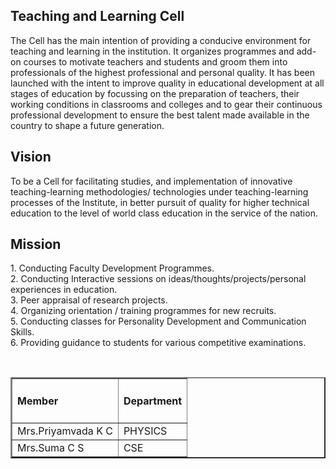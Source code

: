 <h2>Teaching and Learning Cell</h2>
<p>
The Cell has the main intention of providing a conducive environment for teaching and learning in the institution. It organizes programmes and add-on courses to motivate teachers and students and groom them into professionals of the highest professional and personal quality.  It has been launched with the intent to improve quality in educational development at all stages of education by focussing on the preparation of teachers, their working conditions in classrooms and colleges and to gear their continuous professional development to ensure the best talent made available in the country to shape a future generation. 



</p>
<h2>Vision </h2>
<p>To be a Cell for facilitating studies, and implementation of innovative teaching-learning methodologies/ technologies under teaching-learning processes of the Institute, in better pursuit of quality for higher technical education to the level of world class education in the service of the nation.

</p>
<h2>Mission </h2>
<p>1.   Conducting Faculty Development Programmes.<br/>
2.  Conducting Interactive sessions on ideas/thoughts/projects/personal experiences in education.<br/>
3.  Peer appraisal of research projects.<br/>
4.  Organizing orientation / training programmes for new recruits.<br/>
5.  Conducting classes for Personality Development and Communication Skills.<br/>
6.  Providing guidance to students for various competitive examinations.<br/>
</p><br/>
<table border="2">
<tr><td><h4>Member</h4></td><td><h4>Department</h4></td>
<tr><td>Mrs.Priyamvada K C  </td><td>PHYSICS</td></tr>
<tr><td>Mrs.Suma C S</td><td>CSE</td></tr>
</tr></table>
<html>
<head>
</head>
<body>
<html>
<head>
</head>
<body>
</body>
</html>
</body>
</html>
</div>
